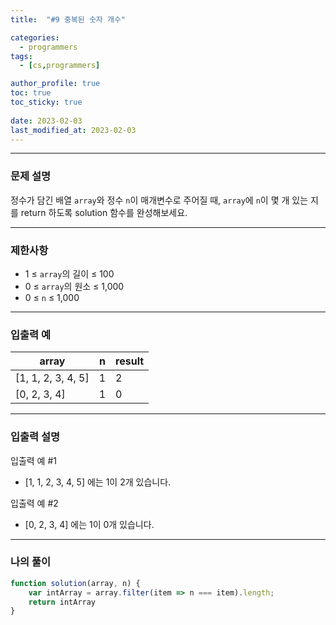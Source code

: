```yaml
---
title:  "#9 중복된 숫자 개수"

categories:
  - programmers
tags:
  - [cs,programmers]

author_profile: true
toc: true
toc_sticky: true
 
date: 2023-02-03
last_modified_at: 2023-02-03
---
```


---

### 문제 설명

정수가 담긴 배열 `array`와 정수 `n`이 매개변수로 주어질 때, `array`에 `n`이 몇 개 있는 지를 return 하도록 solution 함수를 완성해보세요.

---

### 제한사항

- 1 ≤ `array`의 길이 ≤ 100
- 0 ≤ `array`의 원소 ≤ 1,000
- 0 ≤ `n` ≤ 1,000

---

### 입출력 예

| array | n | result |
| --- | --- | --- |
| [1, 1, 2, 3, 4, 5] | 1 | 2 |
| [0, 2, 3, 4] | 1 | 0 |

---

### 입출력 설명

입출력 예 #1

- [1, 1, 2, 3, 4, 5] 에는 1이 2개 있습니다.

입출력 예 #2

- [0, 2, 3, 4] 에는 1이 0개 있습니다.

---

### 나의 풀이

```jsx
function solution(array, n) {
    var intArray = array.filter(item => n === item).length;
    return intArray
}
```